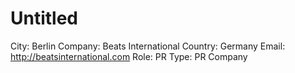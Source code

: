 # Untitled

City: Berlin
Company: Beats International
Country: Germany
Email: http://beatsinternational.com
Role: PR
Type: PR Company